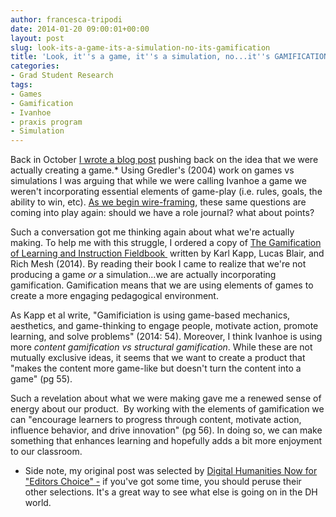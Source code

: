 ```yaml
---
author: francesca-tripodi
date: 2014-01-20 09:00:01+00:00
layout: post
slug: look-its-a-game-its-a-simulation-no-its-gamification
title: 'Look, it''s a game, it''s a simulation, no...it''s GAMIFICATION! '
categories:
- Grad Student Research
tags:
- Games
- Gamification
- Ivanhoe
- praxis program
- Simulation
---
```


Back in October [I wrote a blog post](http://www.scholarslab.org/grad-student-research/are-we-gaming-or-just-simulating/) pushing back on the idea that we were actually creating a game.* Using Gredler's (2004) work on games vs simulations I was arguing that while we were calling Ivanhoe a game we weren't incorporating essential elements of game-play (i.e. rules, goals, the ability to win, etc). [As we begin wire-framing](http://www.scholarslab.org/grad-student-research/turning-points-in-praxis-new-roles-wire-frames-and-programming-languages/), these same questions are coming into play again: should we have a role journal? what about points?

Such a conversation got me thinking again about what we're actually making. To help me with this struggle, I ordered a copy of [The Gamification of Learning and Instruction Fieldbook ](http://www.amazon.com/gp/product/111867443X/ref=oh_details_o01_s00_i00?ie=UTF8&psc=1) written by Karl Kapp, Lucas Blair, and Rich Mesh (2014). By reading their book I came to realize that we're not producing a game _or_ a simulation...we are actually incorporating gamification. Gamification means that we are using elements of games to create a more engaging pedagogical environment.

As Kapp et al write, "Gamificiation is using game-based mechanics, aesthetics, and game-thinking to engage people, motivate action, promote learning, and solve problems" (2014: 54). Moreover, I think Ivanhoe is using more _content gamification _vs_ structural gamification_. While these are not mutually exclusive ideas, it seems that we want to create a product that "makes the content more game-like but doesn't turn the content into a game" (pg 55).

Such a revelation about what we were making gave me a renewed sense of energy about our product.  By working with the elements of gamification we can "encourage learners to progress through content, motivate action, influence behavior, and drive innovation" (pg 56). In doing so, we can make something that enhances learning and hopefully adds a bit more enjoyment to our classroom.


* Side note, my original post was selected by [Digital Humanities Now for "Editors Choice" -](http://digitalhumanitiesnow.org/editors-choice-archive/) if you've got some time, you should peruse their other selections. It's a great way to see what else is going on in the DH world.
